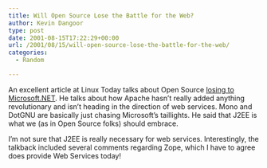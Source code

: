 ```yaml
---
title: Will Open Source Lose the Battle for the Web?
author: Kevin Dangoor
type: post
date: 2001-08-15T17:22:29+00:00
url: /2001/08/15/will-open-source-lose-the-battle-for-the-web/
categories:
  - Random

---
```

An excellent article at Linux Today talks about Open Source [losing to Microsoft.NET][1]. He talks about how Apache hasn&#8217;t really added anything revolutionary and isn&#8217;t heading in the direction of web services. Mono and DotGNU are basically just chasing Microsoft&#8217;s taillights. He said that J2EE is what we (as in Open Source folks) should embrace.
  
<!--more-->


  
I&#8217;m not sure that J2EE is really necessary for web services. Interestingly, the talkback included several comments regarding Zope, which I have to agree does provide Web Services today!

 [1]: http://linuxtoday.com/news_story.php3?ltsn=2001-08-13-009-20-OP